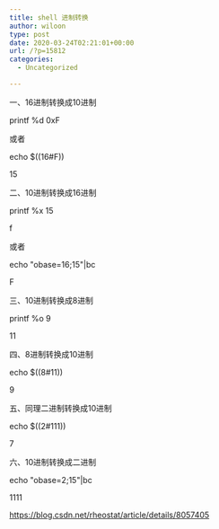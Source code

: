 ```yaml
---
title: shell 进制转换
author: wiloon
type: post
date: 2020-03-24T02:21:01+00:00
url: /?p=15812
categories:
  - Uncategorized

---
```

一、16进制转换成10进制
  
printf %d 0xF
  
或者
  
echo $((16#F))
  
15

二、10进制转换成16进制
  
printf %x 15
  
f
  
或者
  
echo "obase=16;15"|bc
  
F

三、10进制转换成8进制
  
printf %o 9
  
11

四、8进制转换成10进制
  
echo $((8#11))
  
9

五、同理二进制转换成10进制
  
echo $((2#111))
  
7

六、10进制转换成二进制
  
echo "obase=2;15"|bc
  
1111
  
https://blog.csdn.net/rheostat/article/details/8057405